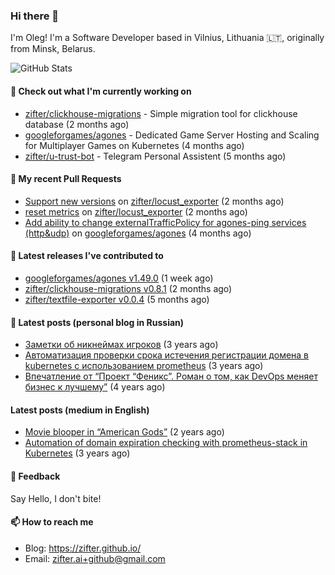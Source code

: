 ### Hi there 👋

I'm Oleg! I'm a Software Developer based in Vilnius, Lithuania 🇱🇹, originally from Minsk, Belarus.

![GitHub Stats](https://github-readme-stats.vercel.app/api?username=zifter&count_private=true&theme=tokyonight&show_icons=true)

#### 👷 Check out what I'm currently working on

- [zifter/clickhouse-migrations](https://github.com/zifter/clickhouse-migrations) - Simple migration tool for clickhouse database (2 months ago)
- [googleforgames/agones](https://github.com/googleforgames/agones) - Dedicated Game Server Hosting and Scaling for Multiplayer Games on Kubernetes (4 months ago)
- [zifter/u-trust-bot](https://github.com/zifter/u-trust-bot) - Telegram Personal Assistent (5 months ago)

#### 🔨 My recent Pull Requests

- [Support new versions](https://github.com/zifter/locust_exporter/pull/2) on [zifter/locust_exporter](https://github.com/zifter/locust_exporter) (2 months ago)
- [reset metrics](https://github.com/zifter/locust_exporter/pull/1) on [zifter/locust_exporter](https://github.com/zifter/locust_exporter) (2 months ago)
- [Add ability to change externalTrafficPolicy for agones-ping services (http&amp;udp)](https://github.com/googleforgames/agones/pull/4083) on [googleforgames/agones](https://github.com/googleforgames/agones) (4 months ago)

#### 🚀 Latest releases I've contributed to
- [googleforgames/agones v1.49.0](https://github.com/googleforgames/agones/releases/tag/v1.49.0) (1 week ago)
- [zifter/clickhouse-migrations v0.8.1](https://github.com/zifter/clickhouse-migrations/releases/tag/v0.8.1) (2 months ago)
- [zifter/textfile-exporter v0.0.4](https://github.com/zifter/textfile-exporter/releases/tag/v0.0.4) (5 months ago)

#### 📄 Latest posts (personal blog in Russian)
- [Заметки об никнеймах игроков](https://zifter.github.io/offtopic/gamedev/2021/12/10/nicknames-in-games.html) (3 years ago)
- [Автоматизация проверки срока истечения регистрации домена в kubernetes с использованием prometheus](https://zifter.github.io/devops/2021/09/12/domain-expiration-prometheus-exporter.html) (3 years ago)
- [Впечатление от “Проект “Феникс”. Роман о том, как DevOps меняет бизнес к лучшему”](https://zifter.github.io/offtopic/2021/01/09/fenix-book-review.html) (4 years ago)

#### Latest posts (medium in English)
- [Movie blooper in “American Gods”](https://medium.com/@zifter/movie-blooper-in-american-gods-aee3b286b899?source=rss-766601af1f16------2) (2 years ago)
- [Automation of domain expiration checking with prometheus-stack in Kubernetes](https://medium.com/@zifter/automation-of-domain-expiration-checking-with-prometheus-stack-in-kubernetes-ea4e4571f5b4?source=rss-766601af1f16------2) (3 years ago)

#### 💬 Feedback

Say Hello, I don't bite!

#### 📫 How to reach me

- Blog: https://zifter.github.io/
- Email: zifter.ai+github@gmail.com
